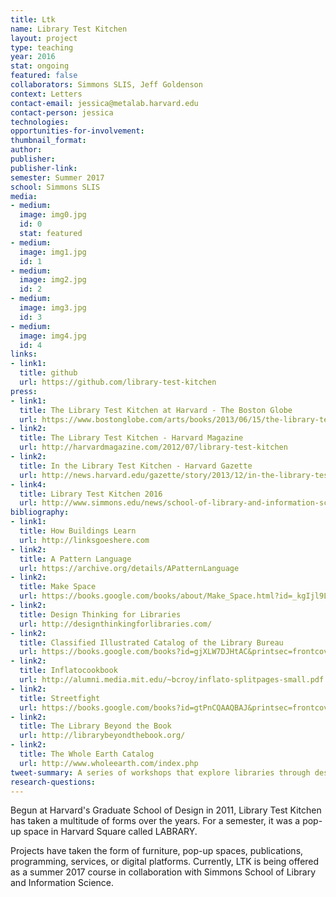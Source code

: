 ```yaml
---
title: Ltk
name: Library Test Kitchen
layout: project
type: teaching
year: 2016
stat: ongoing
featured: false
collaborators: Simmons SLIS, Jeff Goldenson
context: Letters
contact-email: jessica@metalab.harvard.edu
contact-person: jessica
technologies: 
opportunities-for-involvement: 
thumbnail_format: 
author: 
publisher: 
publisher-link: 
semester: Summer 2017
school: Simmons SLIS
media:
- medium: 
  image: img0.jpg
  id: 0
  stat: featured
- medium: 
  image: img1.jpg
  id: 1
- medium: 
  image: img2.jpg
  id: 2
- medium: 
  image: img3.jpg
  id: 3
- medium: 
  image: img4.jpg
  id: 4
links:
- link1: 
  title: github
  url: https://github.com/library-test-kitchen
press:
- link1: 
  title: The Library Test Kitchen at Harvard - The Boston Globe
  url: https://www.bostonglobe.com/arts/books/2013/06/15/the-library-test-kitchen-harvard-university/G4LsBrZUuYYJTOXEsT2QHJ/story.html
- link2: 
  title: The Library Test Kitchen - Harvard Magazine
  url: http://harvardmagazine.com/2012/07/library-test-kitchen
- link2: 
  title: In the Library Test Kitchen - Harvard Gazette
  url: http://news.harvard.edu/gazette/story/2013/12/in-the-library-test-kitchen/
- link4: 
  title: Library Test Kitchen 2016
  url: http://www.simmons.edu/news/school-of-library-and-information-science/2016/august/library-test-kitchen-2016
bibliography:
- link1: 
  title: How Buildings Learn
  url: http://linksgoeshere.com
- link2: 
  title: A Pattern Language
  url: https://archive.org/details/APatternLanguage
- link2: 
  title: Make Space
  url: https://books.google.com/books/about/Make_Space.html?id=_kgIjl9LkScC
- link2: 
  title: Design Thinking for Libraries
  url: http://designthinkingforlibraries.com/
- link2: 
  title: Classified Illustrated Catalog of the Library Bureau
  url: https://books.google.com/books?id=gjXLW7DJHtAC&printsec=frontcover&source=gbs_ge_summary_r&cad=0#v=onepage&q&f=false
- link2: 
  title: Inflatocookbook
  url: http://alumni.media.mit.edu/~bcroy/inflato-splitpages-small.pdf
- link2: 
  title: Streetfight
  url: https://books.google.com/books?id=gtPnCQAAQBAJ&printsec=frontcover&source=gbs_ge_summary_r&cad=0#v=onepage&q&f=false
- link2: 
  title: The Library Beyond the Book
  url: http://librarybeyondthebook.org/
- link2: 
  title: The Whole Earth Catalog
  url: http://www.wholeearth.com/index.php
tweet-summary: A series of workshops that explore libraries through design and making
research-questions: 
---
```


Begun at Harvard's Graduate School of Design in 2011, Library Test Kitchen has taken a multitude of forms over the years. For a semester, it was a pop-up space in Harvard Square called LABRARY.  

Projects have taken the form of furniture, pop-up spaces, publications, programming, services, or digital platforms. Currently, LTK is being offered as a summer 2017 course in collaboration with Simmons School of Library and Information Science.